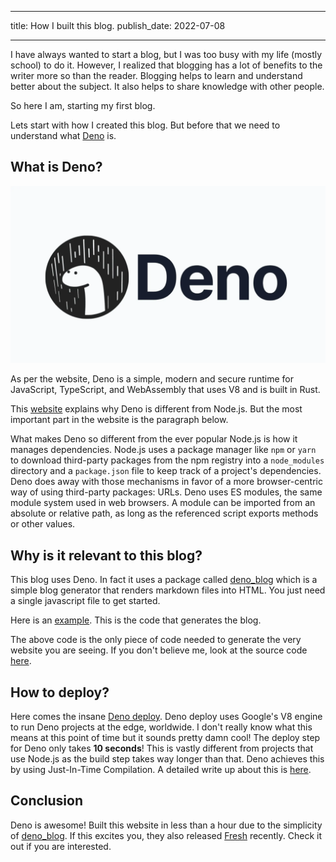 <!-- deno-fmt-ignore-file -->

---

title: How I built this blog.
publish_date: 2022-07-08

---

I have always wanted to start a blog, but I was too busy with my life (mostly school) to do it. However, I realized that blogging has a lot of benefits to the writer more so than the reader. Blogging helps to learn and understand better about the subject. It also helps to share knowledge with other people.

So here I am, starting my first blog.

Lets start with how I created this blog. But before that we need to understand what [Deno](https://deno.land/) is.

## What is Deno?

<img src="./20220708/deno.webp">

As per the website, Deno is a simple, modern and secure runtime for JavaScript, TypeScript, and WebAssembly that uses V8 and is built in Rust.

This [website](https://blog.appsignal.com/2022/02/09/an-introduction-to-deno-is-it-better-than-nodejs.html) explains why Deno is different from Node.js. But the most important part in the website is the paragraph below.

What makes Deno so different from the ever popular Node.js is how it manages dependencies. Node.js uses a package manager like `npm` or `yarn` to download third-party packages from the npm registry into a `node_modules` directory and a `package.json` file to keep track of a project's dependencies. Deno does away with those mechanisms in favor of a more browser-centric way of using third-party packages: URLs. Deno uses ES modules, the same module system used in web browsers. A module can be imported from an absolute or relative path, as long as the referenced script exports methods or other values.

## Why is it relevant to this blog?

This blog uses Deno. In fact it uses a package called [deno_blog](https://github.com/denoland/deno_blog) which is a simple blog generator that renders markdown files into HTML. You just need a single javascript file to get started.

Here is an [example](https://github.com/sivayogasubramanian/personal-blog/blob/main/main.js). This is the code that generates the blog.

The above code is the only piece of code needed to generate the very website you are seeing. If you don't believe me, look at the source code [here](https://github.com/sivayogasubramanian/personal-blog).

## How to deploy?

Here comes the insane [Deno deploy](https://deno.com/deploy/docs). Deno deploy uses Google's V8 engine to run Deno projects at the edge, worldwide. I don't really know what this means at this point of time but it sounds pretty damn cool! The deploy step for Deno only takes **10 seconds**! This is vastly different from projects that use Node.js as the build step takes way longer than that. Deno achieves this by using Just-In-Time Compilation. A detailed write up about this is [here](https://blog.bitsrc.io/the-jit-in-javascript-just-in-time-compiler-798b66e44143).

## Conclusion

Deno is awesome! Built this website in less than a hour due to the simplicity of [deno_blog](https://github.com/denoland/deno_blog). If this excites you, they also released [Fresh](https://fresh.deno.dev/) recently. Check it out if you are interested.
